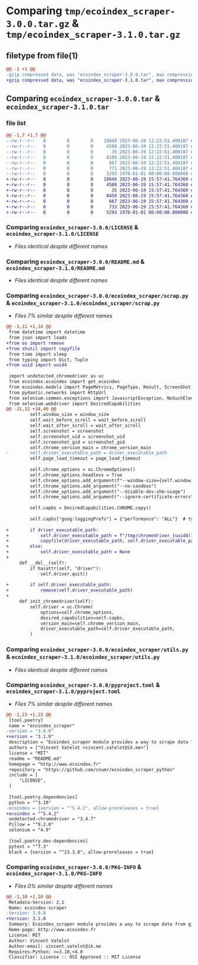 # Comparing `tmp/ecoindex_scraper-3.0.0.tar.gz` & `tmp/ecoindex_scraper-3.1.0.tar.gz`

## filetype from file(1)

```diff
@@ -1 +1 @@
-gzip compressed data, was "ecoindex_scraper-3.0.0.tar", max compression
+gzip compressed data, was "ecoindex_scraper-3.1.0.tar", max compression
```

## Comparing `ecoindex_scraper-3.0.0.tar` & `ecoindex_scraper-3.1.0.tar`

### file list

```diff
@@ -1,7 +1,7 @@
--rw-r--r--   0        0        0    18648 2023-06-19 12:22:51.400187 ecoindex_scraper-3.0.0/LICENSE
--rw-r--r--   0        0        0     4500 2023-06-19 12:22:51.400187 ecoindex_scraper-3.0.0/README.md
--rw-r--r--   0        0        0       35 2023-06-19 12:22:51.400187 ecoindex_scraper-3.0.0/ecoindex_scraper/__init__.py
--rw-r--r--   0        0        0     8105 2023-06-19 12:22:51.400187 ecoindex_scraper-3.0.0/ecoindex_scraper/scrap.py
--rw-r--r--   0        0        0      667 2023-06-19 12:22:51.404187 ecoindex_scraper-3.0.0/ecoindex_scraper/utils.py
--rw-r--r--   0        0        0      771 2023-06-19 12:22:51.404187 ecoindex_scraper-3.0.0/pyproject.toml
--rw-r--r--   0        0        0     5293 1970-01-01 00:00:00.000000 ecoindex_scraper-3.0.0/PKG-INFO
+-rw-r--r--   0        0        0    18648 2023-06-19 15:57:41.764360 ecoindex_scraper-3.1.0/LICENSE
+-rw-r--r--   0        0        0     4500 2023-06-19 15:57:41.764360 ecoindex_scraper-3.1.0/README.md
+-rw-r--r--   0        0        0       35 2023-06-19 15:57:41.764360 ecoindex_scraper-3.1.0/ecoindex_scraper/__init__.py
+-rw-r--r--   0        0        0     8450 2023-06-19 15:57:41.764360 ecoindex_scraper-3.1.0/ecoindex_scraper/scrap.py
+-rw-r--r--   0        0        0      667 2023-06-19 15:57:41.764360 ecoindex_scraper-3.1.0/ecoindex_scraper/utils.py
+-rw-r--r--   0        0        0      733 2023-06-19 15:57:41.764360 ecoindex_scraper-3.1.0/pyproject.toml
+-rw-r--r--   0        0        0     5293 1970-01-01 00:00:00.000000 ecoindex_scraper-3.1.0/PKG-INFO
```

### Comparing `ecoindex_scraper-3.0.0/LICENSE` & `ecoindex_scraper-3.1.0/LICENSE`

 * *Files identical despite different names*

### Comparing `ecoindex_scraper-3.0.0/README.md` & `ecoindex_scraper-3.1.0/README.md`

 * *Files identical despite different names*

### Comparing `ecoindex_scraper-3.0.0/ecoindex_scraper/scrap.py` & `ecoindex_scraper-3.1.0/ecoindex_scraper/scrap.py`

 * *Files 7% similar despite different names*

```diff
@@ -1,11 +1,14 @@
 from datetime import datetime
 from json import loads
+from os import remove
+from shutil import copyfile
 from time import sleep
 from typing import Dict, Tuple
+from uuid import uuid4
 
 import undetected_chromedriver as uc
 from ecoindex.ecoindex import get_ecoindex
 from ecoindex.models import PageMetrics, PageType, Result, ScreenShot, WindowSize
 from pydantic.networks import HttpUrl
 from selenium.common.exceptions import JavascriptException, NoSuchElementException
 from selenium.webdriver import DesiredCapabilities
@@ -31,32 +34,40 @@
         self.window_size = window_size
         self.wait_before_scroll = wait_before_scroll
         self.wait_after_scroll = wait_after_scroll
         self.screenshot = screenshot
         self.screenshot_uid = screenshot_uid
         self.screenshot_gid = screenshot_gid
         self.chrome_version_main = chrome_version_main
-        self.driver_executable_path = driver_executable_path
         self.page_load_timeout = page_load_timeout
 
         self.chrome_options = uc.ChromeOptions()
         self.chrome_options.headless = True
         self.chrome_options.add_argument(f"--window-size={self.window_size}")
         self.chrome_options.add_argument("--no-sandbox")
         self.chrome_options.add_argument("--disable-dev-shm-usage")
         self.chrome_options.add_argument("--ignore-certificate-errors")
 
         self.capbs = DesiredCapabilities.CHROME.copy()
 
         self.capbs["goog:loggingPrefs"] = {"performance": "ALL"}  # type: ignore
 
+        if driver_executable_path:
+            self.driver_executable_path = f"/tmp/chromedriver_{uuid4()}"
+            copyfile(driver_executable_path, self.driver_executable_path)
+        else:
+            self.driver_executable_path = None
+
     def __del__(self):
         if hasattr(self, "driver"):
             self.driver.quit()
 
+        if self.driver_executable_path:
+            remove(self.driver_executable_path)
+
     def init_chromedriver(self):
         self.driver = uc.Chrome(
             options=self.chrome_options,
             desired_capabilities=self.capbs,
             version_main=self.chrome_version_main,
             driver_executable_path=self.driver_executable_path,
         )
```

### Comparing `ecoindex_scraper-3.0.0/ecoindex_scraper/utils.py` & `ecoindex_scraper-3.1.0/ecoindex_scraper/utils.py`

 * *Files identical despite different names*

### Comparing `ecoindex_scraper-3.0.0/pyproject.toml` & `ecoindex_scraper-3.1.0/pyproject.toml`

 * *Files 7% similar despite different names*

```diff
@@ -1,23 +1,23 @@
 [tool.poetry]
 name = "ecoindex_scraper"
-version = "3.0.0"
+version = "3.1.0"
 description = "Ecoindex_scraper module provides a way to scrape data from given website while simulating a real web browser"
 authors = ["Vincent Vatelot <vincent.vatelot@ik.me>"]
 license = "MIT"
 readme = "README.md"
 homepage = "http://www.ecoindex.fr"
 repository = "https://github.com/cnumr/ecoindex_scraper_python"
 include = [
     "LICENSE",
 ]
 
 [tool.poetry.dependencies]
 python = "^3.10"
-ecoindex = {version = "^5.4.2", allow-prereleases = true}
+ecoindex = "^5.4.2"
 undetected-chromedriver = "3.4.7"
 Pillow = "^9.2.0"
 selenium = "4.9"
 
 [tool.poetry.dev-dependencies]
 pytest = "^7.3"
 black = {version = "^23.3.0", allow-prereleases = true}
```

### Comparing `ecoindex_scraper-3.0.0/PKG-INFO` & `ecoindex_scraper-3.1.0/PKG-INFO`

 * *Files 0% similar despite different names*

```diff
@@ -1,10 +1,10 @@
 Metadata-Version: 2.1
 Name: ecoindex-scraper
-Version: 3.0.0
+Version: 3.1.0
 Summary: Ecoindex_scraper module provides a way to scrape data from given website while simulating a real web browser
 Home-page: http://www.ecoindex.fr
 License: MIT
 Author: Vincent Vatelot
 Author-email: vincent.vatelot@ik.me
 Requires-Python: >=3.10,<4.0
 Classifier: License :: OSI Approved :: MIT License
```

